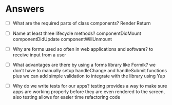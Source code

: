 # Answers

- [ ] What are the required parts of class components?
      Render
      Return

* [ ] Name at least three lifecycle methods?
      componentDidMount
      componentDidUpdate
      componentWillUnmount

* [ ] Why are forms used so often in web applications and software?
      to receive input from a user

* [ ] What advantages are there by using a forms library like Formik?
      we don't have to manually setup handleChange and handleSubmit functions plus we can add simple validation to integrate with the library using Yup

* [ ] Why do we write tests for our apps?
      testing provides a way to make sure apps are working properly before they are even rendered to the screen, also testing allows for easier time refactoring code
